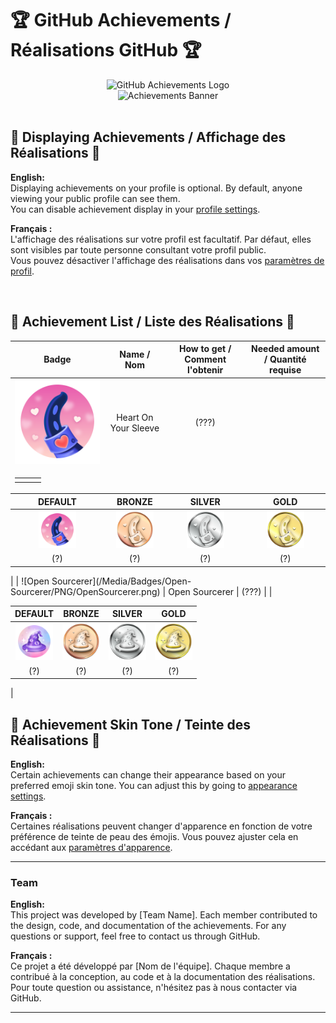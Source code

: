 <!-- <div align="center"> -->

# 🏆 GitHub Achievements / Réalisations GitHub 🏆

<div align="center">
  <picture>
    <source media="(prefers-color-scheme: light)" srcset="https://user-images.githubusercontent.com/65187002/172940015-d9d072e7-c47d-4ddd-83f6-8e7717a721b8.png">
    <img src="https://user-images.githubusercontent.com/65187002/172940773-7ef23b63-3356-4634-9e52-34f2676e2854.png" alt="GitHub Achievements Logo">
  </picture>
  <br>
  <picture>
    <source media="(prefers-color-scheme: light)" srcset="https://user-images.githubusercontent.com/65187002/172941127-4061fac1-736b-4c24-b7ea-c210b3578cc5.png">
    <img width="50%" src="https://user-images.githubusercontent.com/65187002/172941149-31258408-bfc3-496a-8a58-e34794b21813.png" alt="Achievements Banner">
  </picture>
</div>

<br>

## 🏅 Displaying Achievements / Affichage des Réalisations 🏅

**English:**  
Displaying achievements on your profile is optional. By default, anyone viewing your public profile can see them.  
You can disable achievement display in your [profile settings](https://github.com/settings).

**Français :**  
L'affichage des réalisations sur votre profil est facultatif. Par défaut, elles sont visibles par toute personne consultant votre profil public.  
Vous pouvez désactiver l'affichage des réalisations dans vos [paramètres de profil](https://github.com/settings).

<br>

## 📃 Achievement List / Liste des Réalisations 📃

| Badge | Name / Nom | How to get / Comment l'obtenir | Needed amount / Quantité requise |  
| :-: | :-: | :-: | :-: |  
| ![Heart On Your Sleeve](/Media/Badges/Heart-on-your-sleeve/PNG/HeartOnYourSleeve.png) | Heart On Your Sleeve | (???) |  
| <table>  
  <thead>  
    <tr>  
      <th>DEFAULT</th>  
      <th>BRONZE</th>  
      <th>SILVER</th>  
      <th>GOLD</th>  
    </tr>  
  </thead>  
  <tbody>  
    <tr>  
      <td align="center"><img src="/Media/Badges/Heart-on-your-sleeve/PNG/HeartOnYourSleeve.png" width="60px"></td>  
      <td align="center"><img src="/Media/Badges/Heart-on-your-sleeve/PNG/HeartOnYourSleeve_Bronze.png" width="60px"></td>  
      <td align="center"><img src="/Media/Badges/Heart-on-your-sleeve/PNG/HeartOnYourSleeve_Silver.png" width="60px"></td>  
      <td align="center"><img src="/Media/Badges/Heart-on-your-sleeve/PNG/HeartOnYourSleeve_Gold.png" width="60px"></td>  
    </tr>  
    <tr>  
      <td align="center">(?)</td>  
      <td align="center">(?)</td>  
      <td align="center">(?)</td>  
      <td align="center">(?)</td>  
    </tr>  
  </tbody>  
</table> |  
| ![Open Sourcerer](/Media/Badges/Open-Sourcerer/PNG/OpenSourcerer.png) | Open Sourcerer | (???) |  
| <table>  
  <thead>  
    <tr>  
      <th>DEFAULT</th>  
      <th>BRONZE</th>  
      <th>SILVER</th>  
      <th>GOLD</th>  
    </tr>  
  </thead>  
  <tbody>  
    <tr>  
      <td align="center"><img src="/Media/Badges/Open-Sourcerer/PNG/OpenSourcerer.png" width="60px"></td>  
      <td align="center"><img src="/Media/Badges/Open-Sourcerer/PNG/OpenSourcerer_Bronze.png" width="60px"></td>  
      <td align="center"><img src="/Media/Badges/Open-Sourcerer/PNG/OpenSourcerer_Silver.png" width="60px"></td>  
      <td align="center"><img src="/Media/Badges/Open-Sourcerer/PNG/OpenSourcerer_Gold.png" width="60px"></td>  
    </tr>  
    <tr>  
      <td align="center">(?)</td>  
      <td align="center">(?)</td>  
      <td align="center">(?)</td>  
      <td align="center">(?)</td>  
    </tr>  
  </tbody>  
</table> |  

<!-- Add similar rows for other badges -->

<br>

## 👋 Achievement Skin Tone / Teinte des Réalisations 👋

**English:**  
Certain achievements can change their appearance based on your preferred emoji skin tone. You can adjust this by going to [appearance settings](https://github.com/settings/appearance).

**Français :**  
Certaines réalisations peuvent changer d'apparence en fonction de votre préférence de teinte de peau des émojis. Vous pouvez ajuster cela en accédant aux [paramètres d'apparence](https://github.com/settings/appearance).

---

### Team

**English:**  
This project was developed by [Team Name]. Each member contributed to the design, code, and documentation of the achievements. For any questions or support, feel free to contact us through GitHub.

**Français :**  
Ce projet a été développé par [Nom de l'équipe]. Chaque membre a contribué à la conception, au code et à la documentation des réalisations. Pour toute question ou assistance, n'hésitez pas à nous contacter via GitHub.

---

